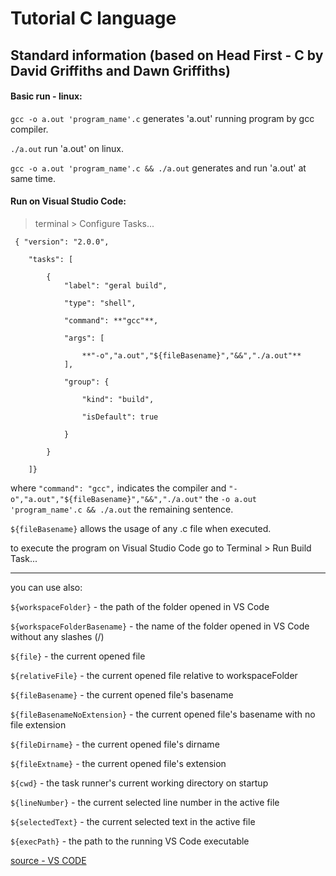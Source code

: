 # Tutorial C language
## Standard information (based on Head First - C by David Griffiths and Dawn Griffiths)


#### Basic run - linux:

`gcc -o a.out 'program_name'.c` generates 'a.out' running program by gcc compiler.

`./a.out` run 'a.out' on linux.

`gcc -o a.out 'program_name'.c && ./a.out` generates and run 'a.out' at same time.


#### Run on Visual Studio Code:

> terminal > Configure Tasks...

```
 { "version": "2.0.0",

    "tasks": [
    
        {
            "label": "geral build",
            
            "type": "shell",
            
            "command": **"gcc"**,
            
            "args": [
            
                **"-o","a.out","${fileBasename}","&&","./a.out"**
            ],
            
            "group": {
            
                "kind": "build",
                
                "isDefault": true
                
            }
            
        }
        
    ]}
```
 

where `"command": "gcc",` indicates the compiler and `"-o","a.out","${fileBasename}","&&","./a.out"` the `-o a.out 'program_name'.c && ./a.out` the remaining sentence.

`${fileBasename}` allows the usage of any .c file when executed. 

to execute the program on Visual Studio Code go to Terminal > Run Build Task...

________________________________________________________________________________________________________

you can use also:

`${workspaceFolder}` - the path of the folder opened in VS Code

`${workspaceFolderBasename}` - the name of the folder opened in VS Code without any slashes (/)

`${file}` - the current opened file

`${relativeFile}` - the current opened file relative to workspaceFolder

`${fileBasename}` - the current opened file's basename

`${fileBasenameNoExtension}` - the current opened file's basename with no file extension

`${fileDirname}` - the current opened file's dirname

`${fileExtname}` - the current opened file's extension

`${cwd}` - the task runner's current working directory on startup

`${lineNumber}` - the current selected line number in the active file

`${selectedText}` - the current selected text in the active file

`${execPath}` - the path to the running VS Code executable

[source - VS CODE](https://code.visualstudio.com/docs/editor/variables-reference)
